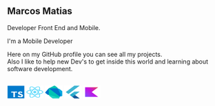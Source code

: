 ## Marcos Matias

Developer Front End and Mobile.

I'm a Mobile Developer<br/>

Here on my GitHub profile you can see all my projects.  
Also I like to help new Dev's to get inside this world and learning about software development.

<div style="display: inline_block"><br>
  <img align="center" alt="" height="30" width="40" src="https://raw.githubusercontent.com/devicons/devicon/master/icons/typescript/typescript-plain.svg">
  <img align="center" alt="" height="30" width="40" src="https://raw.githubusercontent.com/devicons/devicon/master/icons/react/react-original.svg">

  <img align="center" alt="s" height="30" width="40" src="https://raw.githubusercontent.com/devicons/devicon/master/icons/dart/dart-original.svg">
  <img align="center" alt="s" height="30" width="40" src="https://raw.githubusercontent.com/devicons/devicon/master/icons/flutter/flutter-original.svg">

   <img align="center" alt="s" height="30" width="40" src="https://raw.githubusercontent.com/devicons/devicon/master/icons/kotlin/kotlin-original.svg">

</div>


